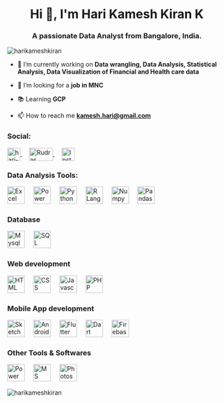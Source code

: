 <h1 align="center">Hi 👋, I'm Hari Kamesh Kiran K</h1>
<h3 align="center">A passionate Data Analyst from Bangalore, India.</h3>

<p align="left"> <img src="https://komarev.com/ghpvc/?username=harikameshkiran&label=Profile%20views&color=0e75b6&style=flat" alt="harikameshkiran" /> </p>

- 🔭 I’m currently working on **Data wrangling, Data Analysis, Statistical Analysis, Data Visualization of Financial and Health care data**

- 💼 I’m looking for a **job in MNC**

- 📚 Learning **GCP**

- 📫 How to reach me **kamesh.hari@gmail.com**


<h3 align="left">Social:</h3>
<p align="left">
  <a href="https://linkedin.com/in/hari-kamesh-kiran-a6790620/" target="blank">
    <img align="center" src="https://raw.githubusercontent.com/rahuldkjain/github-profile-readme-generator/master/src/images/icons/Social/linked-in-alt.svg" alt="hari-kamesh-kiran-a6790620/" height="30" width="30" />
  </a>
  <img width="12" />
  <a href="#" target="blank">
    <img align="center" src="https://cdn.mos.cms.futurecdn.net/8gzcr6RpGStvZFA2qRt4v6-1200-80.jpg" alt="Rudras Educab Youtube" height="30" width="55" />
  </a>
  <img width="12" />
  <a href="#" target="blank">
    <img align="center" src="https://upload.wikimedia.org/wikipedia/commons/thumb/9/95/Instagram_logo_2022.svg/1024px-Instagram_logo_2022.svg.png" alt="Instagram" height="30" width="30" />
  </a>
</p>

<h3 align="left">Data Analysis Tools:</h3>
<div align="left">
  <img src="https://upload.wikimedia.org/wikipedia/commons/thumb/3/34/Microsoft_Office_Excel_%282019%E2%80%93present%29.svg/2203px-Microsoft_Office_Excel_%282019%E2%80%93present%29.svg.png" height="40" alt="Excel logo"  />
  <img width="12" />
  <img src="https://upload.wikimedia.org/wikipedia/commons/c/cf/New_Power_BI_Logo.svg" height="40" alt="Power BI logo"  />
  <img width="12" />
  <img src="https://upload.wikimedia.org/wikipedia/commons/thumb/c/c3/Python-logo-notext.svg/1869px-Python-logo-notext.svg.png" height="40" alt="Python logo"  />
  <img width="12" />
  <img src="https://upload.wikimedia.org/wikipedia/commons/thumb/1/1b/R_logo.svg/1280px-R_logo.svg.png" height="40" alt="R Language  logo"  />
  <img width="12" />
  <img src="https://encrypted-tbn0.gstatic.com/images?q=tbn:ANd9GcTvEfXHLIJLACY1DI30rAzDlbekLkgFXYm1DA&s" height="40" alt="Numpy Language  logo"  />
  <img width="12" />
  <img src="https://encrypted-tbn0.gstatic.com/images?q=tbn:ANd9GcTCpCB6Du8H6Lrm5WIbDcdW59uqoSiL-eeTlw&s" height="40" alt="Pandas Language  logo"  />
  <img width="12" />
</div> 


<h3 align="left">Database</h3>
<div align="left">
  <img src="https://www.mysql.com/common/logos/logo-mysql-170x115.png" height="40" alt="Mysql logo"  />
  <img width="12" />
  <img src="https://cdn.freebiesupply.com/logos/large/2x/microsoft-sql-server-logo-png-transparent.png" height="40" alt="SQL Server logo"  />
  <img width="12" />
</div> 


<h3 align="left">Web development</h3>
<div align="left">
  <img src="https://encrypted-tbn0.gstatic.com/images?q=tbn:ANd9GcT6935wo8bLZh5FeafJEffqWKDOpNpx6UE5bg&s" height="40" alt="HTML logo"  />
  <img width="12" />
  <img src="https://w7.pngwing.com/pngs/493/796/png-transparent-responsive-web-design-cascading-style-sheets-css3-html-css-design-and-build-web-sites-others-blue-angle-text.png" height="40" alt="CSS logo"  />
  <img width="12" />
  <img src="https://upload.wikimedia.org/wikipedia/commons/thumb/6/6a/JavaScript-logo.png/768px-JavaScript-logo.png" height="40" alt="Javascript logo"  />
  <img width="12" />
  <img src="https://www.php.net/images/logos/new-php-logo.svg" height="40" alt="PHP logo"  />
  <img width="12" />
</div> 

<h3 align="left">Mobile App development</h3>
<div align="left">
  <img src="https://sketchware.pro/img/logo.webp" height="40" alt="Sketchware logo"  />
  <img width="12" />
  <img src="https://cdn.worldvectorlogo.com/logos/logo-android.svg" height="40" alt="Android logo"  />
  <img width="12" />
  <img src="https://www.vectorlogo.zone/logos/flutterio/flutterio-icon.svg" height="40" alt="Flutter logo"  />
  <img width="12" />
   <img src="https://upload.wikimedia.org/wikipedia/commons/7/7e/Dart-logo.png" height="40" alt="Dart Language  logo"  />
  <img width="12" />
  <img src="https://www.vectorlogo.zone/logos/firebase/firebase-icon.svg" height="40" alt="Firebase logo"  />
  <img width="12" />
</div> 

<h3 align="left">Other Tools & Softwares</h3>
<div align="left">
  <img src="https://upload.wikimedia.org/wikipedia/commons/thumb/0/0d/Microsoft_Office_PowerPoint_%282019%E2%80%93present%29.svg/640px-Microsoft_Office_PowerPoint_%282019%E2%80%93present%29.svg.png" height="40" alt="Power Point logo"  />
  <img width="12" />
  <img src="https://i.pinimg.com/736x/46/aa/96/46aa967637e21e2a7f7bbef5196a663c.jpg" height="40" alt="MS Word logo"  />
  <img width="12" />
  <img src="https://pngimg.com/uploads/photoshop/small/photoshop_PNG21.png" height="40" alt="Photoshop logo"  />
  <img width="12" />
</div> 

<p><img align="center" src="https://github-readme-stats.vercel.app/api/top-langs?username=harikameshkiran&show_icons=true&locale=en&layout=compact" alt="harikameshkiran" /></p>
